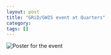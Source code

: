 ```yaml
---
layout: post
title: "GRiD/GWIS event at Quarters"
category: 
tags: []
---
```


<img src="http://gdurl.com/jYSj" alt="Poster for the event">
